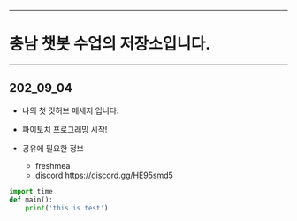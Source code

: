 - - -
# 충남 챗봇 수업의 저장소입니다.


- - -
## 202_09_04


* 나의 첫 깃허브 메세지 입니다.

* 파이토치 프로그래밍 시작!

* 공유에 필요한 정보
  * freshmea
  * discord https://discord.gg/HE95smd5

```python
import time
def main():
    print('this is test')
```